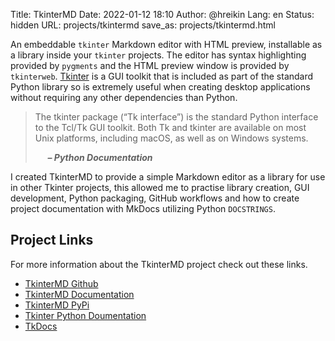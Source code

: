 Title: TkinterMD
Date: 2022-01-12 18:10
Author: @hreikin
Lang: en
Status: hidden
URL: projects/tkintermd
save_as: projects/tkintermd.html

An embeddable `tkinter` Markdown editor with HTML preview, installable as a library inside your `tkinter` projects. The editor has syntax highlighting provided by `pygments` and the HTML preview window is provided by `tkinterweb`. [Tkinter](https://docs.python.org/3/library/tkinter.html) is a GUI toolkit that is included as part of the standard Python library so is extremely useful when creating desktop applications without requiring any other dependencies than Python.

> The tkinter package (“Tk interface”) is the standard Python interface to the Tcl/Tk GUI toolkit. Both Tk and tkinter are available on most Unix platforms, including macOS, as well as on Windows systems.
>
> &nbsp;&nbsp;&nbsp;&nbsp; **<cite>&ndash; Python Documentation</cite>**

I created TkinterMD to provide a simple Markdown editor as a library for use in other Tkinter projects, this allowed me to practise library creation, GUI development, Python packaging, GitHub workflows and how to create project documentation with MkDocs utilizing Python `DOCSTRINGS`.

## Project Links

For more information about the TkinterMD project check out these links.

- [TkinterMD Github](https://github.com/hreikin/tkintermd)
- [TkinterMD Documentation](https://hreikin.github.io/tkintermd)
- [TkinterMD PyPi](https://pypi.org/project/tkintermd/)
- [Tkinter Python Doumentation](https://docs.python.org/3/library/tkinter.html)
- [TkDocs](https://tkdocs.com)